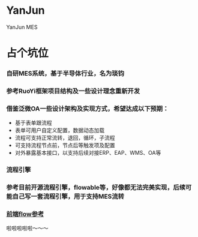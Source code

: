 # YanJun
YanJun MES
# 占个坑位
### 自研MES系统，基于半导体行业，名为琰钧

### 参考RuoYi框架项目结构及一些设计理念重新开发

### 借鉴泛微OA一些设计架构及实现方式，希望达成以下预期：

- 基于表单跟流程
- 表单可用户自定义配置，数据动态加载
- 流程可支持正常流转，退回，循环，子流程
- 可支持流程节点前，节点后等触发项及配置
- 对外暴露基本接口，以支持后续对接ERP、EAP、WMS、OA等

### 流程引擎

### 参考目前开源流程引擎，flowable等，好像都无法完美实现，后续可能自己写一套流程引擎，用于支持MES流转
### [前端flow参考](https://github.com/BiaoChengLiu/easy-flow)
啦啦啦啦啦～～～

